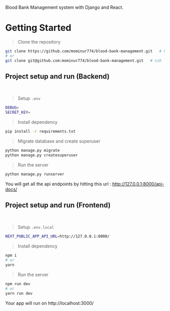 Blood Bank Management system with Django and React.

# Getting Started

> Clone the repository
```bash
git clone https://github.com/mominur774/blood-bank-management.git   # https
# or
git clone git@github.com:mominur774/blood-bank-management.git   # ssh
```

## Project setup and run (Backend)

<br />

> Setup `.env`

```bash
DEBUG=
SECRET_KEY=
```
> Install dependency
```bash
pip install -r requirements.txt
```
> Migrate database and create superuser
```bash
python manage.py migrate
python manage.py createsuperuser
```
> Run the server
```bash
python manage.py runserver
```
You will get all the api endpoints by hitting this url : http://127.0.0.1:8000/api-docs/
<br />

## Project setup and run (Frontend)
<br />

> Setup `.env.local`

```bash
NEXT_PUBLIC_APP_API_URL=http://127.0.0.1:8000/
```
> Install dependency
```bash
npm i
# or
yarn
```

> Run the server
```bash
npm run dev 
# or
yarn run dev
```
Your app will run on http://localhost:3000/

